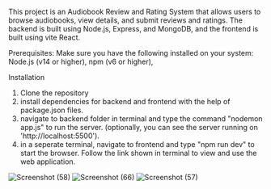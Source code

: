 This project is an Audiobook Review and Rating System that allows users to browse audiobooks, view details, and submit reviews and ratings. The backend is built using Node.js, Express, and MongoDB, and the frontend is built using vite React.

Prerequisites:
Make sure you have the following installed on your system:
Node.js (v14 or higher), 
npm (v6 or higher),

Installation
1. Clone the repository
2. install dependencies for backend and frontend with the help of package.json files.
3. navigate to backend folder in terminal and type the command "nodemon app.js" to run the server. (optionally, you can see the server running on 'http://localhost:5500').
4. in a seperate terminal, navigate to frontend and type "npm run dev" to start the browser. Follow the link shown in terminal to view and use the web application.

 ![Screenshot (58)](https://github.com/user-attachments/assets/d409bc7a-7b23-436c-a422-926711469171)
![Screenshot (66)](https://github.com/user-attachments/assets/d81fedee-b4b6-46fc-9b3f-3f72378d849a)
 ![Screenshot (57)](https://github.com/user-attachments/assets/70b46d9f-6968-439a-8d6b-6bb9a3a9f9e6)
